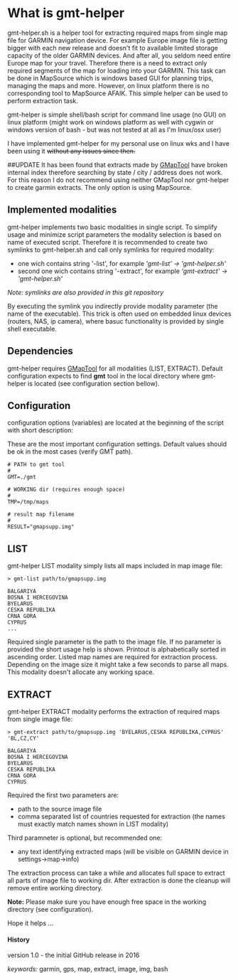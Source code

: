 # What is gmt-helper
gmt-helper.sh is a helper tool for extracting required maps from single map file for GARMIN navigation device. 
 For example Europe image file is getting bigger with each new release and doesn't fit to available limited storage
 capacity of the older GARMIN devices. And after all, you seldom need entire Europe map for your travel. Therefore
 there is a need to extract only required segments of the map for loading into your GARMIN. This task can be
 done in MapSource which is windows based GUI for planning trips, managing the maps and more. However, on linux
 platform there is no corresponding tool to MapSource AFAIK. This simple helper can be used to perform extraction task.
 
gmt-helper is simple shell/bash script for command line usage (no GUI) on linux platform (might work on windows
 platform as well with cygwin or windows version of bash - but was not tested at all as I'm linux/osx user)

I have implemented gmt-helper for my personal use on linux wks and I have been using it ~~without any issues since then.~~

##UPDATE
It has been found that extracts made by [GMapTool](http://www.gmaptool.eu/en/content/linux-version "GMapTool Homepage") have
broken internal index therefore searching by state / city / address does not work. For this reason I do not recommend using
neither GMapTool nor gmt-helper to create garmin extracts. The only option is using MapSource. 

## Implemented modalities
gmt-helper implements two basic modalities in single script. To simplify usage and minimize script parameters
 the modality selection is based on name of executed script. Therefore it is recommended to create two symlinks
 to gmt-helper.sh and call only symlinks for required modality:

* one wich contains string '-list', for example _'gmt-list' -> 'gmt-helper.sh'_
* second one wich contains string '-extract', for example _'gmt-extract' -> 'gmt-helper.sh'_

_Note: symlinks are also provided in this git repository_

By executing the symlink you indirectly provide modality parameter (the name of the executable). This trick is often
 used on embedded linux devices (routers, NAS, ip camera), where basuc functionality is provided by single shell executable. 

## Dependencies
gmt-helper requires [GMapTool](http://www.gmaptool.eu/en/content/linux-version) for all modalities (LIST, EXTRACT). Default configuration
 expects to find **gmt** tool in the local directory where gmt-helper is located (see configuration section bellow).

## Configuration
configuration options (variables) are located at the beginning of the script with short description:

These are the most important configuration settings. Default values should be ok in the most cases (verify GMT path).

    # PATH to gmt tool
    #
    GMT=./gmt

    # WORKING dir (requires enough space)
    #
    TMP=/tmp/maps

    # result map filename
    #
    RESULT="gmapsupp.img"


## LIST
gmt-helper LIST modality simply lists all maps included in map image file:
 
    > gmt-list path/to/gmapsupp.img
    
    BALGARIYA
    BOSNA I HERCEGOVINA
    BYELARUS
    CESKA REPUBLIKA
    CRNA GORA
    CYPRUS
    ...
   
Required single parameter is the path to the image file. If no parameter is provided the short usage help is shown.
 Printout is alphabetically sorted in ascending order. Listed map names are required for extraction process.
 Depending on the image size it might take a few seconds to parse all maps. 
 This modality doesn't allocate any working space.
 
## EXTRACT
gmt-helper EXTRACT modality performs the extraction of required maps from single image file:
 
    > gmt-extract path/to/gmapsupp.img 'BYELARUS,CESKA REPUBLIKA,CYPRUS' 'BL,CZ,CY'
    
    BALGARIYA
    BOSNA I HERCEGOVINA
    BYELARUS
    CESKA REPUBLIKA
    CRNA GORA
    CYPRUS

Required the first two parameters are:

* path to the source image file
* comma separated list of countries requested for extraction (the names must exactly match names shown in LIST modality)

Third paramneter is optional, but recommended one:

* any text identifying extracted maps (will be visible on GARMIN device in settings->map->info)

The extraction process can take a while and allocates full space to extract all parts of image file to working dir.
 After extraction is done the cleanup will remove entire working directory. 
 
**Note:** Please make sure you have enough free space in the working directory (see configuration).

Hope it helps ...

#### History
 version 1.0 - the initial GitHub release in 2016

_keywords:_ garmin, gps, map, extract, image, img, bash

